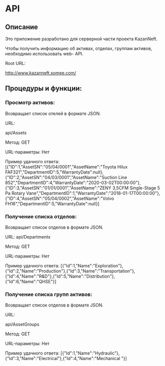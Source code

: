# API 
## Описание
Это приложение разработано для серверной части проекта KazanNeft. 

Чтобы получить информацию об активах, отделах, группам активов, необходимо использовать web-
API.

Root URL:

http://www.kazanneft.somee.com/
## Процедуры и функции:
### Просмотр активов:
Возвращает список отелей в формате JSON.

URL:

api/Assets 

Метод: GET

URL-параметры: Нет

Пример удачного ответа: [{"ID":1,"AssetSN":"05/04/0001","AssetName":"Toyota Hilux FAF321","DepartmentID":5,"WarrantyDate":null},{"ID":2,"AssetSN":"04/03/0001","AssetName":"Suction Line 852","DepartmentID":4,"WarrantyDate":"2020-03-02T00:00:00"},{"ID":3,"AssetSN":"01/01/0001","AssetName":"ZENY 3,5CFM Single-Stage 5 Pa Rotary Vane","DepartmentID":1,"WarrantyDate":"2018-01-17T00:00:00"},{"ID":4,"AssetSN":"05/04/0002","AssetName":"Volvo FH16","DepartmentID":5,"WarrantyDate":null}]
### Получение списка отделов:
Возвращает список отделов в формате JSON.

URL:
api/Departments

Метод: GET

URL-параметры: Нет

Пример удачного ответа: [{"Id":1,"Name":"Exploration"},{"Id":2,"Name":"Production"},{"Id":3,"Name":"Transportation"},{"Id":4,"Name":"R&D"},{"Id":5,"Name":"Distribution"},{"Id":6,"Name":"QHSE"}]
### Получение списка групп активов:

Возвращает список отделов в формате JSON.

URL:

api/AssetGroups

Метод: GET

URL-параметры: Нет

Пример удачного ответа: [{"Id":1,"Name":"Hydraulic"},{"Id":3,"Name":"Electrical"},{"Id":4,"Name":"Mechanical "}]
